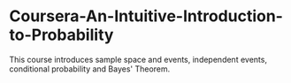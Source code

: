 # Coursera-An-Intuitive-Introduction-to-Probability
This course introduces sample space and events, independent events, conditional probability and Bayes' Theorem.
